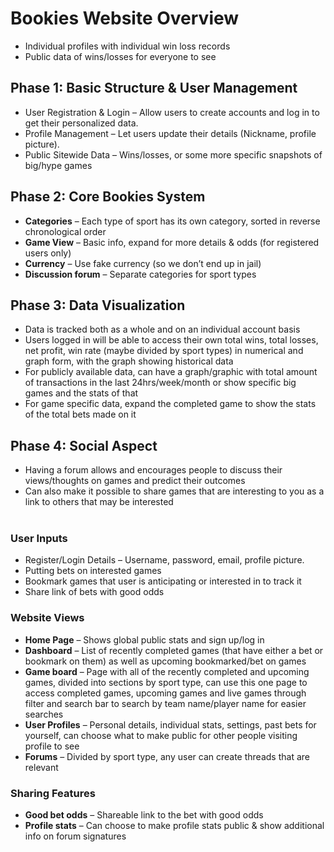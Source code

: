 # Bookies Website Overview
- Individual profiles with individual win loss records
- Public data of wins/losses for everyone to see

## Phase 1: Basic Structure & User Management
- User Registration & Login – Allow users to create accounts and log in to get their personalized data.
- Profile Management – Let users update their details (Nickname, profile picture).
- Public Sitewide Data – Wins/losses, or some more specific snapshots of big/hype games

## Phase 2: Core Bookies System
- **Categories** – Each type of sport has its own category, sorted in reverse chronological order
- **Game View** – Basic info, expand for more details & odds (for registered users only)
- **Currency** – Use fake currency (so we don’t end up in jail)
- **Discussion forum** – Separate categories for sport types

## Phase 3: Data Visualization
- Data is tracked both as a whole and on an individual account basis
- Users logged in will be able to access their own total wins, total losses, net profit, win rate (maybe divided by sport types) in numerical and graph form, with the graph showing historical data
- For publicly available data, can have a graph/graphic with total amount of transactions in the last 24hrs/week/month or show specific big games and the stats of that
- For game specific data, expand the completed game to show the stats of the total bets made on it

## Phase 4: Social Aspect
- Having a forum allows and encourages people to discuss their views/thoughts on games and predict their outcomes
- Can also make it possible to share games that are interesting to you as a link to others that may be interested
<br><br>

### User Inputs
- Register/Login Details – Username, password, email, profile picture.
- Putting bets on interested games
- Bookmark games that user is anticipating or interested in to track it
- Share link of bets with good odds

### Website Views
- **Home Page** – Shows global public stats and sign up/log in
- **Dashboard** – List of recently completed games (that have either a bet or bookmark on them) as well as upcoming bookmarked/bet on games
- **Game board** – Page with all of the recently completed and upcoming games, divided into sections by sport type, can use this one page to access completed games, upcoming games and live games through filter and search bar to search by team name/player name for easier searches
- **User Profiles** – Personal details, individual stats, settings, past bets for yourself, can choose what to make public for other people visiting profile to see
- **Forums** – Divided by sport type, any user can create threads that are relevant

### Sharing Features
- **Good bet odds** – Shareable link to the bet with good odds
- **Profile stats** – Can choose to make profile stats public & show additional info on forum signatures
